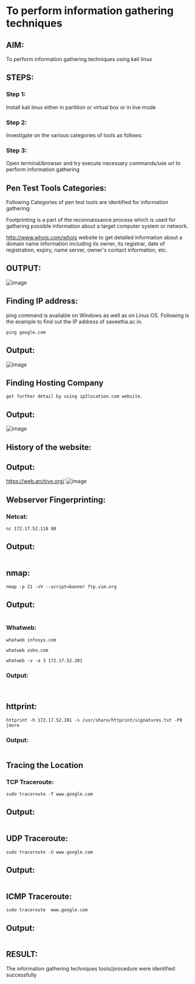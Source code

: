 # To perform information gathering techniques

## AIM:

To perform information gathering techniques using kali linux 

## STEPS:

### Step 1:

Install kali linux either in partition or virtual box or in live mode

### Step 2:

Investigate on the various categories of tools as follows:

### Step 3:
Open terminal/browser and try execute necessary commands/use url to perform information gathering
## Pen Test Tools Categories:
Following Categories of pen test tools are identified for information gathering:

Footprinting is a part of the reconnaissance process which is used for gathering possible information about a target computer system or network.

http://www.whois.com/whois website to get detailed information about a domain name information including its owner, its registrar, date of registration, expiry, name server, owner's contact information, etc.
## OUTPUT:
![image](https://github.com/Hariharan-061102/InformationGathering/assets/93427270/84ee3840-46d4-4b69-ad21-954f46308e81)


## Finding IP address:
ping command is available on Windows as well as on Linux OS. Following is the example to find out the IP address of saveetha.ac.in.

```
ping google.com
```
## Output:
![image](https://github.com/Hariharan-061102/InformationGathering/assets/93427270/2dc7990f-2aaf-4067-8104-c7f119b35db4)



## Finding Hosting Company
```
get further detail by using ip2location.com website.
```

## Output:
![image](https://github.com/Hariharan-061102/InformationGathering/assets/93427270/8efddf7c-aef5-4a6e-8c2b-d3676e5fd807)



## History of the website:
## Output:
https://web.archive.org/
![image](https://github.com/Hariharan-061102/InformationGathering/assets/93427270/45987ba0-02f2-49ac-9602-d17c8958fb8e)


## Webserver Fingerprinting:
### Netcat:
```
nc 172.17.52.118 80
```
## Output:

![]()

## nmap:
```
nmap -p 21 -sV --script=banner ftp.vim.org
```
## Output:
![]()


### Whatweb:
```
whatweb infosys.com
```
```
whatweb zoho.com
```
```
whatweb -v -a 3 172.17.52.201
```
### Output:
![]()
![]()




## httprint:
```
httprint -h 172.17.52.201 -s /usr/share/httprint/signatures.txt -P0 |more
```
### Output:

![]()

## Tracing the Location
### TCP Traceroute:
```
sudo traceroute -T www.google.com
```
## Output:
![]()


## UDP Traceroute:
```
sudo traceroute -U www.google.com
```
## Output:
![]()


## ICMP Traceroute:
```
sudo traceroute  www.google.com
```
## Output:
![]()

## RESULT:
The information gathering techniques tools/procedure were identified successfully
